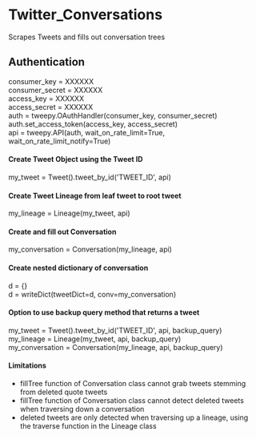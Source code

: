 # Twitter_Conversations
Scrapes Tweets and fills out conversation trees

## Authentication 
consumer_key = XXXXXX  
consumer_secret = XXXXXX  
access_key = XXXXXX  
access_secret = XXXXXX  
auth = tweepy.OAuthHandler(consumer_key, consumer_secret)  
auth.set_access_token(access_key, access_secret)  
api = tweepy.API(auth, wait_on_rate_limit=True, wait_on_rate_limit_notify=True)  

#### Create Tweet Object using the Tweet ID
my_tweet = Tweet().tweet_by_id('TWEET_ID', api)

#### Create Tweet Lineage from leaf tweet to root tweet
my_lineage = Lineage(my_tweet, api)

#### Create and fill out Conversation
my_conversation = Conversation(my_lineage, api)

#### Create nested dictionary of conversation
d = {}  
d = writeDict(tweetDict=d, conv=my_conversation)

#### Option to use backup query method that returns a tweet
my_tweet = Tweet().tweet_by_id('TWEET_ID', api, backup_query)  
my_lineage = Lineage(my_tweet, api, backup_query)  
my_conversation = Conversation(my_lineage, api, backup_query)  

#### Limitations
- fillTree function of Conversation class cannot grab tweets stemming from deleted quote tweets
- fillTree function of Conversation class cannot detect deleted tweets when traversing down a conversation
- deleted tweets are only detected when traversing up a lineage, using the traverse function in the Lineage class

